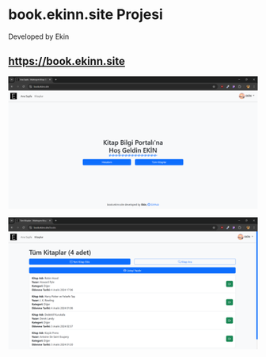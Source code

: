 # book.ekinn.site Projesi

Developed by Ekin

## https://book.ekinn.site

![Ekran Görüntüsü](https://github.com/LordOfTheNight62/book.ekinnsite/blob/a48440bc9a101439d0086f11914b1efcecb57ca7/.readmepictures/Ekran%20g%C3%B6r%C3%BCnt%C3%BCs%C3%BC%202024-12-09%20224238.png)

![Ekran Görüntüsü](https://github.com/LordOfTheNight62/book.ekinnsite/blob/a48440bc9a101439d0086f11914b1efcecb57ca7/.readmepictures/Ekran%20g%C3%B6r%C3%BCnt%C3%BCs%C3%BC%202024-12-09%20224255.png)

